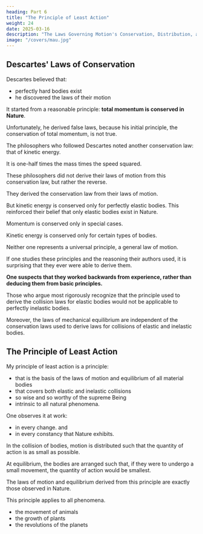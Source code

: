 ```yaml
---
heading: Part 6
title: "The Principle of Least Action"
weight: 24
date: 2025-03-16
description: "The Laws Governing Motion's Conservation, Distribution, and Destruction are Based on the Attributes of a Supreme Intelligence"
image: "/covers/mau.jpg"
---
```




## Descartes' Laws of Conservation

Descartes believed that:
- perfectly hard bodies exist
- he discovered the laws of their motion

It started from a reasonable principle: **total momentum is conserved in Nature**.

Unfortunately, he derived false laws, because his initial principle, the conservation of total momentum, is not
true.

The philosophers who followed Descartes noted another conservation law: that of kinetic energy.

It is one-half times the mass times the speed squared.

These philosophers did not derive their laws of motion from this conservation law, but rather the reverse.

They derived the conservation law from their laws of motion. 

But kinetic energy is conserved only for perfectly elastic bodies. This reinforced their belief that only elastic bodies exist in Nature.

Momentum is conserved only in special cases.

Kinetic energy is conserved only for certain types of bodies.

Neither one represents a universal principle, a general law of motion.

If one studies these principles and the reasoning their authors used, it is surprising that they ever were able to derive them.

**One suspects that they worked backwards from experience, rather than deducing them from basic principles.** 

Those who argue most rigorously recognize that the principle used to derive the collision laws for
elastic bodies would not be applicable to perfectly inelastic bodies. 

Moreover, the laws of mechanical equilibrium are independent of the conservation laws used to derive laws for collisions of elastic and inelastic bodies.

<!-- After so many great men have worked on this subject, I almost do not dare to say that I have discovered the
universal principle upon which all these laws are based, a principle that covers both elastic and inelastic
collisions and describes the motion and equilibrium of all material bodies. -->


## The Principle of Least Action

My principle of least action is a principle:
- that is the basis of the laws of motion and equilibrium of all material bodies
- that covers both elastic and inelastic collisions
- so wise and so worthy of the supreme Being
- intrinsic to all natural phenomena.

One observes it at work:
- in every change. and 
- in every constancy that Nature exhibits. 

In the collision of bodies, motion is distributed such that the quantity of action is as small as possible.

<!-- given that the collision occurs.  -->

At equilibrium, the bodies are arranged such that, if they were to undergo a small movement, the quantity of action would be smallest.

The laws of motion and equilibrium derived from this principle are exactly those observed in Nature. 

This principle applies to all phenomena.
- the movement of animals
- the growth of plants
- the revolutions of the planets

<!-- , all are consequences of this principle. The spectacle of the universe seems all the
more grand and beautiful and worthy of its Author, when one considers that it is all derived from a small
number of laws laid down most wisely. Only thus can we gain a fitting idea of the power and wisdom of the supreme Being, not from some small part of creation for which we know neither the construction, usage nor its relationship to other parts. What satisfaction for the human spirit in contemplating these laws of motion and
equilibrium for all bodies in the universe, and in finding within them proof of the existence of Him who governs
the universe! -->
